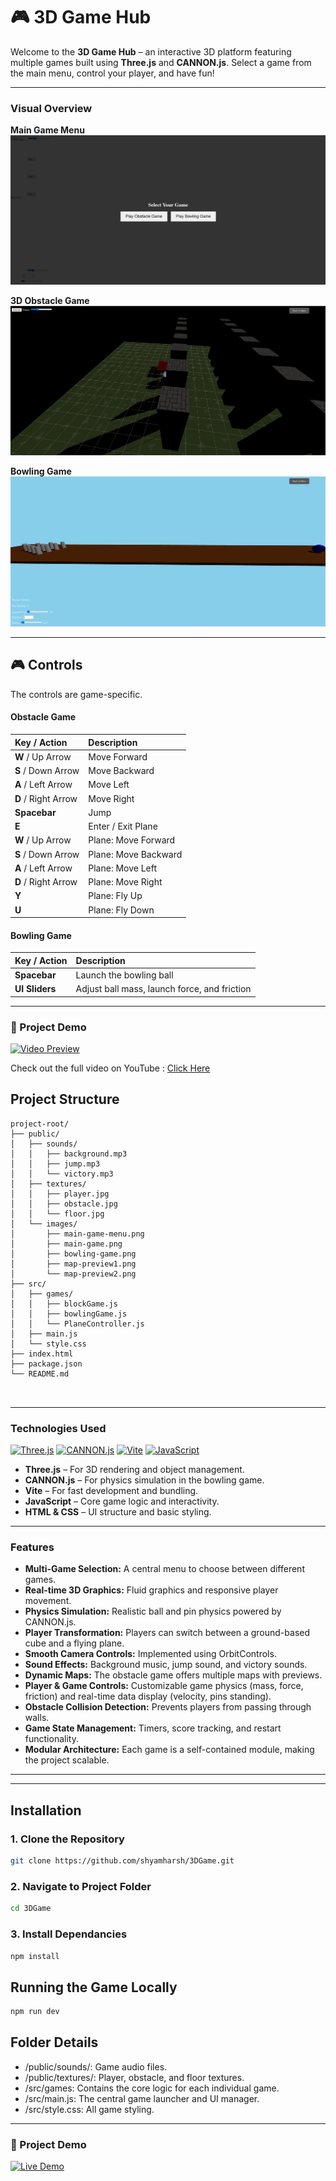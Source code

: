 # 🎮 3D Game Hub

Welcome to the **3D Game Hub** – an interactive 3D platform featuring multiple games built using **Three.js** and **CANNON.js**. Select a game from the main menu, control your player, and have fun!


---

###  Visual Overview

**Main Game Menu**
![Main Game Menu](public/images/main-game-menu.png)

**3D Obstacle Game**
![3D Obstacle Game](public/images/main-game.png)

**Bowling Game**
![Bowling Game](public/images/bowling-game.png)

---

## 🎮 Controls

The controls are game-specific.

#### Obstacle Game
| Key / Action | Description |
| :--- | :--- |
| **W** / Up Arrow | Move Forward |
| **S** / Down Arrow | Move Backward |
| **A** / Left Arrow | Move Left |
| **D** / Right Arrow | Move Right |
| **Spacebar** | Jump |
| **E** | Enter / Exit Plane |
| **W** / Up Arrow | Plane: Move Forward |
| **S** / Down Arrow | Plane: Move Backward |
| **A** / Left Arrow | Plane: Move Left |
| **D** / Right Arrow | Plane: Move Right |
| **Y** | Plane: Fly Up |
| **U** | Plane: Fly Down |

#### Bowling Game
| Key / Action | Description |
| :--- | :--- |
| **Spacebar** | Launch the bowling ball |
| **UI Sliders** | Adjust ball mass, launch force, and friction |


---

### 🎥 Project Demo

[![Video Preview](https://github.com/shyamharsh/3Dgame/raw/main/public/gifs/project-demo.gif)](https://www.youtube.com/watch?v=nfW4luAdQUM)

Check out the full video on YouTube : [Click Here](https://www.youtube.com/watch?v=nfW4luAdQUM)


##  Project Structure

```text
project-root/
├── public/
│   ├── sounds/
│   │   ├── background.mp3
│   │   ├── jump.mp3
│   │   └── victory.mp3
│   ├── textures/
│   │   ├── player.jpg
│   │   ├── obstacle.jpg
│   │   └── floor.jpg
│   └── images/
│       ├── main-game-menu.png
│       ├── main-game.png
│       ├── bowling-game.png
│       ├── map-preview1.png
│       └── map-preview2.png
├── src/
│   ├── games/
│   │   ├── blockGame.js
│   │   ├── bowlingGame.js
│   │   └── PlaneController.js
│   ├── main.js
│   └── style.css
├── index.html
├── package.json
└── README.md



```

---

###  Technologies Used

[![Three.js](https://img.shields.io/badge/Three.js-black?style=for-the-badge&logo=threedotjs&logoColor=white)](https://threejs.org/)
[![CANNON.js](https://img.shields.io/badge/CANNON.js-black?style=for-the-badge&logo=cannonjs&logoColor=white)](https://schteppe.github.io/cannon.js/)
[![Vite](https://img.shields.io/badge/Vite-646CFF?style=for-the-badge&logo=vite&logoColor=white)](https://vitejs.dev/)
[![JavaScript](https://img.shields.io/badge/JavaScript-F7DF1E?style=for-the-badge&logo=javascript&logoColor=black)](https://developer.mozilla.org/en-US/docs/Web/JavaScript)


* **Three.js** – For 3D rendering and object management.
* **CANNON.js** – For physics simulation in the bowling game.
* **Vite** – For fast development and bundling.
* **JavaScript** – Core game logic and interactivity.
* **HTML & CSS** – UI structure and basic styling.


---

###  Features
* **Multi-Game Selection:** A central menu to choose between different games.
* **Real-time 3D Graphics:** Fluid graphics and responsive player movement.
* **Physics Simulation:** Realistic ball and pin physics powered by CANNON.js.
* **Player Transformation:** Players can switch between a ground-based cube and a flying plane.
* **Smooth Camera Controls:** Implemented using OrbitControls.
* **Sound Effects:** Background music, jump sound, and victory sounds.
* **Dynamic Maps:** The obstacle game offers multiple maps with previews.
* **Player & Game Controls:** Customizable game physics (mass, force, friction) and real-time data display (velocity, pins standing).
* **Obstacle Collision Detection:** Prevents players from passing through walls.
* **Game State Management:** Timers, score tracking, and restart functionality.
* **Modular Architecture:** Each game is a self-contained module, making the project scalable.

---

---

##  Installation

### 1. Clone the Repository
```bash
git clone https://github.com/shyamharsh/3DGame.git
```
### 2. Navigate to Project Folder
```bash
cd 3DGame
```
### 3. Install Dependancies
```bash
npm install
```
##  Running the Game Locally
```bash
npm run dev
```
##  Folder Details
- /public/sounds/: Game audio files.
- /public/textures/: Player, obstacle, and floor textures.
- /src/games: Contains the core logic for each individual game.
- /src/main.js: The central game launcher and UI manager.
- /src/style.css: All game styling.
 ---

 ### 🎥 Project Demo

[![Live Demo](https://img.shields.io/badge/Live-Demo-blue)](https://3-d-games-chi.vercel.app/)
  

